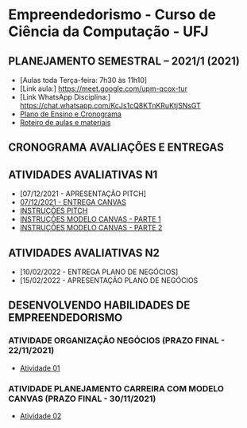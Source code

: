 # Empreendedorismo - Curso de Ciência da Computação - UFJ

## PLANEJAMENTO SEMESTRAL – 2021/1 (2021)

- [Aulas toda Terça-feira: 7h30 às 11h10]
- [Link aula:]  https://meet.google.com/upm-qcox-tur
- [Link WhatsApp Disciplina:] https://chat.whatsapp.com/KcJs1cQ8KTnKRuKtjSNsGT
- [Plano de Ensino e Cronograma](plano_ensino_remoto_empreendedorismo_2021_1_assinado.pdf)
- [Roteiro de aulas e materiais](documentos/roteiro.md)

##  CRONOGRAMA AVALIAÇÕES E ENTREGAS

##  ATIVIDADES AVALIATIVAS N1

- [07/12/2021 - APRESENTAÇÃO PITCH]
- [07/12/2021 - ENTREGA CANVAS](https://forms.gle/61tE53fvVkgPW9QaA)
- [INSTRUÇÕES PITCH](documentos/aula11.md)
- [INSTRUÇÕES MODELO CANVAS - PARTE 1](documentos/aula07.md)
- [INSTRUÇÕES MODELO CANVAS - PARTE 2](documentos/aula08.md)

##  ATIVIDADES AVALIATIVAS N2

- [10/02/2022 - ENTREGA PLANO DE NEGÓCIOS]
- [15/02/2022 - APRESENTAÇÃO PLANO DE NEGÓCIOS

## DESENVOLVENDO HABILIDADES DE EMPREENDEDORISMO

### ATIVIDADE ORGANIZAÇÃO NEGÓCIOS (PRAZO FINAL - 22/11/2021)

- [Atividade 01](documentos/atividade01.md)

### ATIVIDADE PLANEJAMENTO CARREIRA COM MODELO CANVAS (PRAZO FINAL - 30/11/2021)

- [Atividade 02](documentos/atividade02.md)
